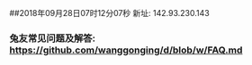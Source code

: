 ##2018年09月28日07时12分07秒 新址: 142.93.230.143
### 兔友常见问题及解答: https://github.com/wanggonging/d/blob/w/FAQ.md
